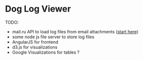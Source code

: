 # Dog Log Viewer

TODO:
- mail.ru API to load log files from email attachments ([start here](http://api.mail.ru/docs/guides/jsapi/))
- some node js file server to store log files
- AngularJS for frontend
- d3.js for visualizations
- Google Visualizations for tables ?